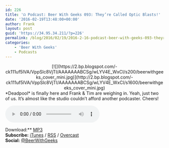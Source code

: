```yaml
---
id: 226
title: '☊ Podcast: Beer With Geeks 093: They’re Called Optic Blasts!'
date: '2016-02-19T13:48:00+00:00'
author: Frank
layout: post
guid: 'https://34.95.34.211/?p=226'
permalink: /blog/2016/02/19/2016-2-16-podcast-beer-with-geeks-093-theyre-called-optic-blasts/
categories:
    - 'Beer With Geeks'
    - Podcasts
---
```


<div class="separator" style="clear: both; text-align: center;">[![](https://2.bp.blogspot.com/-ck111uf5lVA/VppSlc8VjTI/AAAAAAABCSg/wLYV4E_WxCI/s200/beerwithgeeks_cover_mini.jpg)](http://2.bp.blogspot.com/-ck111uf5lVA/VppSlc8VjTI/AAAAAAABCSg/wLYV4E_WxCI/s1600/beerwithgeeks_cover_mini.jpg)</div>*Deadpool* is finally here and Frank &amp; Tim are weighing in. Yeah, just two of us. It’s almost like the studio couldn’t afford another podcaster. Cheers!  
  
<audio controls="controls"><source src="http://www.podtrac.com/pts/redirect.mp3/archive.org/download/BWG093a/BWG093a.mp3" type="audio/mpeg"></source><embed height="80px" width="100px"></embed> Your browser does not support this audio</audio>  
  
  
Download:** [MP3](http://www.podtrac.com/pts/redirect.mp3/archive.org/download/BWG093a/BWG093a.mp3)  
**Subscribe:** [iTunes](https://itunes.apple.com/us/podcast/beer-with-geeks/id910485914?mt=2) / [RSS](http://feeds.feedburner.com/beerwithgeeks) / [Overcast](https://overcast.fm/itunes910485914/beer-with-geeks-a-geek-pop-culture-podcast)  
**Social:** [@BeerWithGeeks](https://twitter.com/beerwithgeeks)